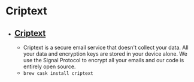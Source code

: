 # Criptext
- [Criptext](https://criptext.com/)
  - 
  - Criptext is a secure email service that doesn't collect your data. All your data and encryption keys are stored in your device alone. We use the Signal Protocol to encrypt all your emails and our code is entirely open source.
  - `brew cask install criptext`
